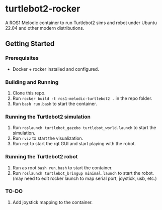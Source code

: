# turtlebot2-rocker
A ROS1 Melodic container to run Turtlebot2 sims and robot under Ubuntu 22.04 and other modern distributions.

## Getting Started

### Prerequisites

* Docker + rocker installed and configured.

### Building and Running

1. Clone this repo.
1. Run `rocker build -t ros1-melodic-turtlebot2 .` in the repo folder.
1. Run `bash run.bash` to start the container.

### Running the Turtlebot2 simulation

1. Run `roslaunch turtlebot_gazebo turtlebot_world.launch` to start the simulation.
1. Run `rviz` to start the visualization.
1. Run `rqt` to start the rqt GUI and start playing with the robot.

### Running the Turtlebot2 robot

1. Run as root `bash run.bash` to start the container.
2. Run `roslaunch turtlebot_bringup minimal.launch` to start the robot. (may need to edit rocker launch to map serial port, joystick, usb, etc.)


### TO-DO

1. Add joystick mapping to the container.



